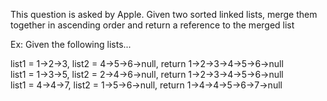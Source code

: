 This question is asked by Apple. Given two sorted linked lists, merge them together in ascending order and return a reference to the merged list

Ex: Given the following lists...

list1 = 1->2->3, list2 = 4->5->6->null, return 1->2->3->4->5->6->null  
list1 = 1->3->5, list2 = 2->4->6->null, return 1->2->3->4->5->6->null  
list1 = 4->4->7, list2 = 1->5->6->null, return 1->4->4->5->6->7->null  
